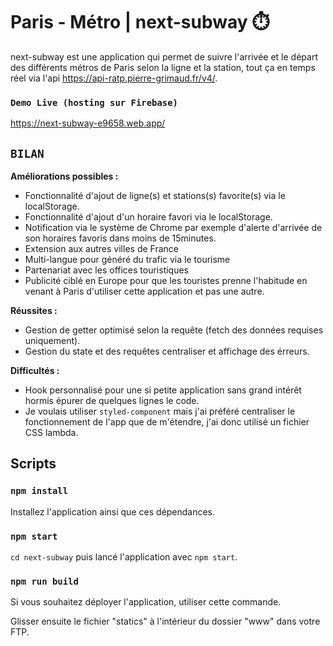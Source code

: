 # Paris - Métro | next-subway ⏱️

next-subway est une application qui permet de suivre l'arrivée et le départ des différents métros de Paris selon la ligne et la station, tout ça en temps réel via l'api https://api-ratp.pierre-grimaud.fr/v4/.

### `Demo Live (hosting sur Firebase)`

https://next-subway-e9658.web.app/

## `BILAN`

**Améliorations possibles :**
- Fonctionnalité d'ajout de ligne(s) et stations(s) favorite(s) via le localStorage. 
- Fonctionnalité d'ajout d'un horaire favori via le localStorage. 
- Notification via le système de Chrome par exemple d'alerte d'arrivée de son horaires favoris dans moins de 15minutes.
- Extension aux autres villes de France
- Multi-langue pour généré du trafic via le tourisme
- Partenariat avec les offices touristiques
- Publicité ciblé en Europe pour que les touristes prenne l'habitude en venant à Paris d'utiliser cette application et pas une autre.

**Réussites :**
- Gestion de getter optimisé selon la requête (fetch des données requises uniquement).
- Gestion du state et des requêtes centraliser et affichage des érreurs.

**Difficultés :**
- Hook personnalisé pour une si petite application sans grand intérêt hormis épurer de quelques lignes le code.
- Je voulais utiliser ```styled-component``` mais j'ai préféré centraliser le fonctionnement de l'app que de m'étendre, j'ai donc utilisé un fichier CSS lambda.

## Scripts

### `npm install`

Installez l'application ainsi que ces dépendances.

### ```npm start```

```cd next-subway``` puis lancé l'application avec ```npm start```.

### `npm run build`

Si vous souhaitez déployer l'application, utiliser cette commande.

Glisser ensuite le fichier "statics" à l'intérieur du dossier "www" dans votre FTP.
